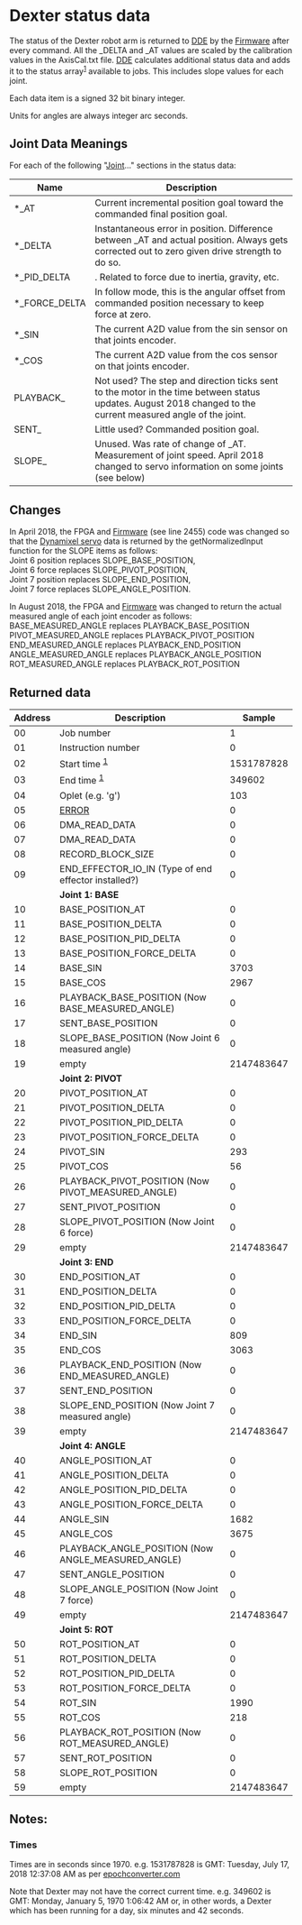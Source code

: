 # Dexter status data

The status of the Dexter robot arm is returned to [DDE](DDE) by the [Firmware](Firmware) after every command. All the _DELTA and _AT values are scaled by the calibration values in the AxisCal.txt file. [DDE](DDE) calculates additional status data and adds it to the status array<sup>[1](https://github.com/cfry/dde/blob/e53ec91c4c6e0d3755a4e370af5d62ac8dc84e22/doc/ref_man.html#L2730)</sup> available to jobs. This includes slope values for each joint.

Each data item is a signed 32 bit binary integer.

Units for angles are always integer arc seconds.

## Joint Data Meanings
For each of the following "[Joint](Joints)..." sections in the status data:

Name | Description
--- | ---
\*\_AT | Current incremental position goal toward the commanded final position goal. 
\*\_DELTA | Instantaneous error in position. Difference between \_AT and actual position. Always gets corrected out to zero given drive strength to do so.
\*\_PID_DELTA | . Related to force due to inertia, gravity, etc.
\*\_FORCE_DELTA | In follow mode, this is the angular offset from commanded position necessary to keep force at zero. 
\*\_SIN | The current A2D value from the sin sensor on that joints encoder. 
\*\_COS | The current A2D value from the cos sensor on that joints encoder. 
PLAYBACK\_ | Not used? The step and direction ticks sent to the motor in the time between status updates. August 2018 changed to the current measured angle of the joint.
SENT\_  | Little used? Commanded position goal. 
SLOPE\_ | Unused. Was rate of change of \_AT. Measurement of joint speed. April 2018 changed to servo information on some joints (see below)

## Changes
In April 2018, the FPGA and [Firmware](https://github.com/HaddingtonDynamics/Dexter/commit/42df0e01285ef8b67764ed53f3cc697df44d4d93) (see line 2455) code was changed so that the [Dynamixel servo](End-Effector-Servos) data is returned by the getNormalizedInput function for the SLOPE items as follows:
<BR>Joint 6 position replaces SLOPE_BASE_POSITION,
<BR>Joint 6 force replaces SLOPE_PIVOT_POSITION,
<BR>Joint 7 position replaces SLOPE_END_POSITION,
<BR>Joint 7 force replaces SLOPE_ANGLE_POSITION.

In August 2018, the FPGA and [Firmware](https://github.com/HaddingtonDynamics/Dexter/commit/1ca9251b47468d9841713ec89b62e91050125188) was changed to return the actual measured angle of each joint encoder as follows:
<BR> BASE_MEASURED_ANGLE replaces PLAYBACK_BASE_POSITION 
<BR> PIVOT_MEASURED_ANGLE replaces PLAYBACK_PIVOT_POSITION 
<BR> END_MEASURED_ANGLE replaces PLAYBACK_END_POSITION 
<BR> ANGLE_MEASURED_ANGLE replaces PLAYBACK_ANGLE_POSITION 
<BR> ROT_MEASURED_ANGLE replaces PLAYBACK_ROT_POSITION 

## Returned data
Address | Description | Sample
--- | --- | ---
 00 | Job number | 1
 01 | Instruction number | 0
 02 | Start time <sup><a href="#times">1</a></sup> | 1531787828
 03 | End time <sup><a href="#times">1</a></sup> | 349602
 04 | Oplet (e.g. 'g') | 103
 05 | [ERROR](status-errors) | 0
 06 | DMA_READ_DATA | 0
 07 | DMA_READ_DATA | 0
 08 | RECORD_BLOCK_SIZE | 0
 09 | END_EFFECTOR_IO_IN (Type of end effector installed?) | 0
 &nbsp; | **Joint 1: BASE**
 10 | BASE_POSITION_AT | 0
 11 | BASE_POSITION_DELTA | 0
 12 | BASE_POSITION_PID_DELTA | 0
 13 | BASE_POSITION_FORCE_DELTA | 0
 14 | BASE_SIN | 3703
 15 | BASE_COS | 2967
 16 | PLAYBACK_BASE_POSITION (Now BASE_MEASURED_ANGLE) | 0
 17 | SENT_BASE_POSITION | 0
 18 | SLOPE_BASE_POSITION (Now Joint 6 measured angle) | 0
 19 | empty | 2147483647
 &nbsp; | **Joint 2: PIVOT**
 20 | PIVOT_POSITION_AT | 0
 21 | PIVOT_POSITION_DELTA | 0
 22 | PIVOT_POSITION_PID_DELTA | 0
 23 | PIVOT_POSITION_FORCE_DELTA | 0
 24 | PIVOT_SIN | 293
 25 | PIVOT_COS | 56
 26 | PLAYBACK_PIVOT_POSITION (Now PIVOT_MEASURED_ANGLE) | 0
 27 | SENT_PIVOT_POSITION | 0
 28 | SLOPE_PIVOT_POSITION (Now Joint 6 force) | 0
 29 | empty | 2147483647
 &nbsp; | **Joint 3: END**
 30 | END_POSITION_AT | 0
 31 | END_POSITION_DELTA | 0
 32 | END_POSITION_PID_DELTA | 0
 33 | END_POSITION_FORCE_DELTA | 0
 34 | END_SIN | 809
 35 | END_COS | 3063
 36 | PLAYBACK_END_POSITION (Now END_MEASURED_ANGLE) | 0
 37 | SENT_END_POSITION | 0
 38 | SLOPE_END_POSITION (Now Joint 7 measured angle)| 0
 39 | empty | 2147483647
 &nbsp; | **Joint 4: ANGLE**
 40 | ANGLE_POSITION_AT | 0
 41 | ANGLE_POSITION_DELTA | 0
 42 | ANGLE_POSITION_PID_DELTA | 0
 43 | ANGLE_POSITION_FORCE_DELTA | 0
 44 | ANGLE_SIN | 1682
 45 | ANGLE_COS | 3675
 46 | PLAYBACK_ANGLE_POSITION (Now ANGLE_MEASURED_ANGLE) | 0
 47 | SENT_ANGLE_POSITION | 0
 48 | SLOPE_ANGLE_POSITION (Now Joint 7 force)| 0
 49 | empty | 2147483647
 &nbsp; | **Joint 5: ROT**
 50 | ROT_POSITION_AT | 0
 51 | ROT_POSITION_DELTA | 0
 52 | ROT_POSITION_PID_DELTA | 0
 53 | ROT_POSITION_FORCE_DELTA | 0
 54 | ROT_SIN | 1990
 55 | ROT_COS | 218
 56 | PLAYBACK_ROT_POSITION (Now ROT_MEASURED_ANGLE) | 0
 57 | SENT_ROT_POSITION | 0
 58 | SLOPE_ROT_POSITION | 0
 59 | empty | 2147483647

## Notes:

### Times
Times are in seconds since 1970. e.g. 1531787828 is GMT: Tuesday, July 17, 2018 12:37:08 AM as per [epochconverter.com](https://www.epochconverter.com/)

Note that Dexter may not have the correct current time. e.g. 349602 is GMT: Monday, January 5, 1970 1:06:42 AM or, in other words, a Dexter which has been running for a day, six minutes and 42 seconds. 
